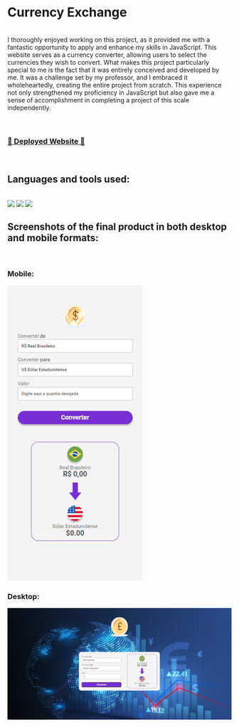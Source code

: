 # Currency Exchange
</br>
I thoroughly enjoyed working on this project, as it provided me with a fantastic opportunity to apply and enhance my skills in JavaScript. This website serves as a currency converter, allowing users to select the currencies they wish to convert. 
What makes this project particularly special to me is the fact that it was entirely conceived and developed by me. It was a challenge set by my professor, and I embraced it wholeheartedly, creating the entire project from scratch.
This experience not only strengthened my proficiency in JavaScript but also gave me a sense of accomplishment in completing a project of this scale independently.
</br></br></br>

<h3><a href="https://lucca-sa.github.io/currency-exchange/">🔗 Deployed Website 🔗</a></a></h3>
</br>
<h2>Languages and tools used:</h2>
</br>
   <img src="https://img.shields.io/badge/HTML5-E34F26?style=for-the-badge&logo=html5&logoColor=white"/>
   <img src="https://img.shields.io/badge/CSS3-1572B6?style=for-the-badge&logo=css3&logoColor=white"/>
   <img src="https://img.shields.io/badge/JavaScript-F7DF1E?style=for-the-badge&logo=javascript&logoColor=black"/>

  
<h2>Screenshots of the final product in both desktop and mobile formats:</h2>
</br>
<h3>Mobile:</h3>
<img src="https://github.com/lucca-sa/currency-exchange/blob/main/assets/view%20prints/mobile%20viewprint.png?raw=true" />
<h3>Desktop:</h3>
<img src="https://github.com/lucca-sa/currency-exchange/blob/main/assets/view%20prints/desktop%20viewprint.png?raw=true" />
